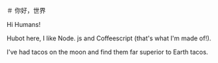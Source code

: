＃ 你好，世界

Hi Humans!

Hubot here, I like Node. js and Coffeescript (that's what I'm made of!).

I've had tacos on the moon and find them far superior to Earth tacos.
